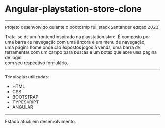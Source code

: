 # Angular-playstation-store-clone
---

Projeto desenvolvido durante o bootcamp full stack Santander edição 2023.

Trata-se de um frontend inspirado na playstation store. É composto por uma barra de navegação com uma âncora e um menu de navegação,<br>
uma página home onde são expostos jogos à venda, uma barra de  ferramentas com um campo para buscas e um botão que abre uma página de login<br>
com seu respectivo formulário.

---

Tenologias utilizadas:
- HTML
- CSS
- BOOTSTRAP
- TYPESCRIPT
- ANGULAR

---

Estado atual: em desenvolvimento.
